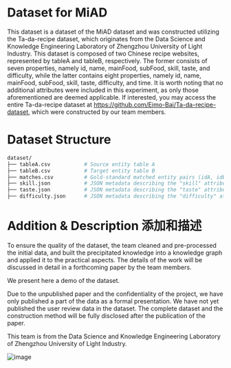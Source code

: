 # Dataset for MiAD

This dataset is a dataset of the MiAD dataset and was constructed utilizing the Ta-da-recipe dataset, which originates from the Data Science and Knowledge Engineering Laboratory of Zhengzhou University of Light Industry. This dataset is composed of two Chinese recipe websites, represented by tableA and tableB, respectively. The former consists of seven properties, namely id, name, mainFood, subFood, skill, taste, and difficulty, while the latter contains eight properties, namely id, name, mainFood, subFood, skill, taste, difficulty, and time. It is worth noting that no additional attributes were included in this experiment, as only those aforementioned are deemed applicable. If interested, you may access the entire Ta-da-recipe dataset at https://github.com/Eimo-Bai/Ta-da-recipe-dataset, which were constructed by our team members.

# Dataset Structure

```bash
dataset/
├── tableA.csv           # Source entity table A
├── tableB.csv           # Target entity table B
├── matches.csv          # Gold-standard matched entity pairs (idA, idB)
├── skill.json           # JSON metadata describing the "skill" attribute
├── taste.json           # JSON metadata describing the "taste" attribute
├── difficulty.json      # JSON metadata describing the "difficulty" attribute
```

# Addition & Description 添加和描述

To ensure the quality of the dataset, the team cleaned and pre-processed the initial data, and built the precipitated knowledge into a knowledge graph and applied it to the practical aspects. The details of the work will be discussed in detail in a forthcoming paper by the team members.

We present here a demo of the dataset.

Due to the unpublished paper and the confidentiality of the project, we have only published a part of the data as a formal presentation. We have not yet published the user review data in the dataset. The complete dataset and the construction method will be fully disclosed after the publication of the paper.

This team is from the Data Science and Knowledge Engineering Laboratory of Zhengzhou University of Light Industry.

![image](https://github.com/Eimo-Bai/Ta-da-recipe-dataset/raw/main/lab.png)

